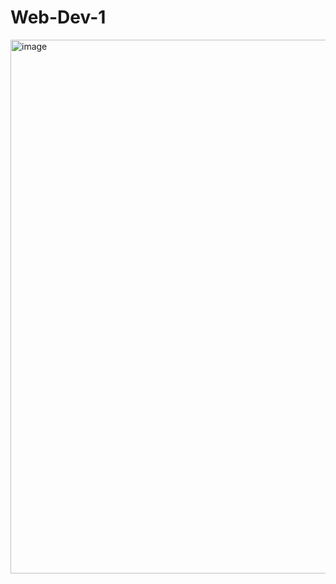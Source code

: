 # Web-Dev-1

<img width="1130" height="854" alt="image" src="https://github.com/user-attachments/assets/938104dc-cb79-4483-b486-a8da95cda82c" />



